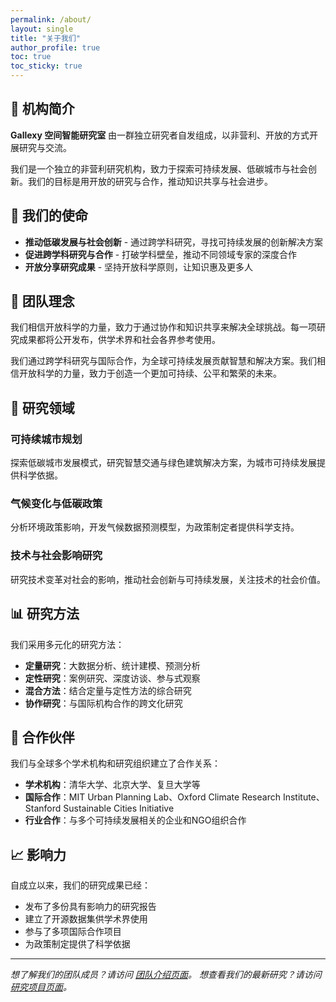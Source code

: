 ```yaml
---
permalink: /about/
layout: single
title: "关于我们"
author_profile: true
toc: true
toc_sticky: true
---
```


## 🏢 机构简介

**Gallexy 空间智能研究室** 由一群独立研究者自发组成，以非营利、开放的方式开展研究与交流。

我们是一个独立的非营利研究机构，致力于探索可持续发展、低碳城市与社会创新。我们的目标是用开放的研究与合作，推动知识共享与社会进步。

## 🎯 我们的使命

- **推动低碳发展与社会创新** - 通过跨学科研究，寻找可持续发展的创新解决方案
- **促进跨学科研究与合作** - 打破学科壁垒，推动不同领域专家的深度合作
- **开放分享研究成果** - 坚持开放科学原则，让知识惠及更多人

## 🌟 团队理念

我们相信开放科学的力量，致力于通过协作和知识共享来解决全球挑战。每一项研究成果都将公开发布，供学术界和社会各界参考使用。

我们通过跨学科研究与国际合作，为全球可持续发展贡献智慧和解决方案。我们相信开放科学的力量，致力于创造一个更加可持续、公平和繁荣的未来。

## 🔬 研究领域

### 可持续城市规划
探索低碳城市发展模式，研究智慧交通与绿色建筑解决方案，为城市可持续发展提供科学依据。

### 气候变化与低碳政策
分析环境政策影响，开发气候数据预测模型，为政策制定者提供科学支持。

### 技术与社会影响研究
研究技术变革对社会的影响，推动社会创新与可持续发展，关注技术的社会价值。

## 📊 研究方法

我们采用多元化的研究方法：

- **定量研究**：大数据分析、统计建模、预测分析
- **定性研究**：案例研究、深度访谈、参与式观察
- **混合方法**：结合定量与定性方法的综合研究
- **协作研究**：与国际机构合作的跨文化研究

## 🤝 合作伙伴

我们与全球多个学术机构和研究组织建立了合作关系：

- **学术机构**：清华大学、北京大学、复旦大学等
- **国际合作**：MIT Urban Planning Lab、Oxford Climate Research Institute、Stanford Sustainable Cities Initiative
- **行业合作**：与多个可持续发展相关的企业和NGO组织合作

## 📈 影响力

自成立以来，我们的研究成果已经：

- 发布了多份具有影响力的研究报告
- 建立了开源数据集供学术界使用
- 参与了多项国际合作项目
- 为政策制定提供了科学依据

---

*想了解我们的团队成员？请访问 [团队介绍页面](/team/)。*
*想查看我们的最新研究？请访问 [研究项目页面](/research/)。*